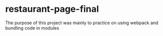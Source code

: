 # restaurant-page-final
The purpose of this project was mainly to practice on using webpack and bundling code in modules
